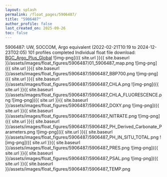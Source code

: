 ```yaml
---
layout: splash
permalink: /float_pages/5906487/
title: "5906487"
author_profile: false
last_created_on: 2025-09-26
toc: false
---
```

 
5906487: UW, SOCCOM, Argo equivalent (2022-02-21T10:19 to 2024-12-23T02:05)
101 profiles completed
Individual float file download: [BGC_Argo_Plus_Global](https://ftp.soest.hawaii.edu/bgc_argo_plus/Individual_Floats/outliers_removed/5906487_Sprof_processed.nc)
![img-png]({{ site.url }}{{ site.baseurl }}/assets/images/float_figures/5906487/01_5906487_map.png
![img-png]({{ site.url }}{{ site.baseurl }}/assets/images/float_figures/5906487/5906487_BBP700.png
![img-png]({{ site.url }}{{ site.baseurl }}/assets/images/float_figures/5906487/5906487_CHLA.png
![img-png]({{ site.url }}{{ site.baseurl }}/assets/images/float_figures/5906487/5906487_CHLA_FLUORESCENCE.png
![img-png]({{ site.url }}{{ site.baseurl }}/assets/images/float_figures/5906487/5906487_DOXY.png
![img-png]({{ site.url }}{{ site.baseurl }}/assets/images/float_figures/5906487/5906487_NITRATE.png
![img-png]({{ site.url }}{{ site.baseurl }}/assets/images/float_figures/5906487/5906487_PH_Derived_Carbonate_Parameters.png
![img-png]({{ site.url }}{{ site.baseurl }}/assets/images/float_figures/5906487/5906487_PH_IN_SITU_TOTAL.png
![img-png]({{ site.url }}{{ site.baseurl }}/assets/images/float_figures/5906487/5906487_PRES.png
![img-png]({{ site.url }}{{ site.baseurl }}/assets/images/float_figures/5906487/5906487_PSAL.png
![img-png]({{ site.url }}{{ site.baseurl }}/assets/images/float_figures/5906487/5906487_TEMP.png
